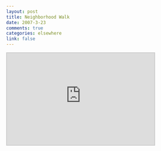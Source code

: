 ```yaml
--- 
layout: post
title: Neighborhood Walk
date: 2007-3-23
comments: true
categories: elsewhere
link: false
---
```

<iframe src="http://www.wayfaring.com/maps/export/34884" style="border: 2px solid #cccccc; width: 400px; height: 250px" frameborder="0" scrolling="no"></iframe>
